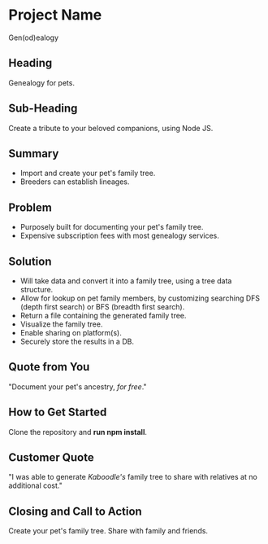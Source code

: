 # Project Name #
Gen(od)ealogy
<!--
> This material was originally posted [here](http://www.quora.com/What-is-Amazons-approach-to-product-development-and-product-management). It is reproduced here for posterities sake.

There is an approach called "working backwards" that is widely used at Amazon. They work backwards from the customer, rather than starting with an idea for a product and trying to bolt customers onto it. While working backwards can be applied to any specific product decision, using this approach is especially important when developing new products or features.

For new initiatives a product manager typically starts by writing an internal press release announcing the finished product. The target audience for the press release is the new/updated product's customers, which can be retail customers or internal users of a tool or technology. Internal press releases are centered around the customer problem, how current solutions (internal or external) fail, and how the new product will blow away existing solutions.

If the benefits listed don't sound very interesting or exciting to customers, then perhaps they're not (and shouldn't be built). Instead, the product manager should keep iterating on the press release until they've come up with benefits that actually sound like benefits. Iterating on a press release is a lot less expensive than iterating on the product itself (and quicker!).

If the press release is more than a page and a half, it is probably too long. Keep it simple. 3-4 sentences for most paragraphs. Cut out the fat. Don't make it into a spec. You can accompany the press release with a FAQ that answers all of the other business or execution questions so the press release can stay focused on what the customer gets. My rule of thumb is that if the press release is hard to write, then the product is probably going to suck. Keep working at it until the outline for each paragraph flows.

Oh, and I also like to write press-releases in what I call "Oprah-speak" for mainstream consumer products. Imagine you're sitting on Oprah's couch and have just explained the product to her, and then you listen as she explains it to her audience. That's "Oprah-speak", not "Geek-speak".

Once the project moves into development, the press release can be used as a touchstone; a guiding light. The product team can ask themselves, "Are we building what is in the press release?" If they find they're spending time building things that aren't in the press release (overbuilding), they need to ask themselves why. This keeps product development focused on achieving the customer benefits and not building extraneous stuff that takes longer to build, takes resources to maintain, and doesn't provide real customer benefit (at least not enough to warrant inclusion in the press release).
 -->

## Heading ##
  Genealogy for pets.

## Sub-Heading ##
  Create a tribute to your beloved companions, using Node JS.

## Summary ##
  * Import and create your pet's family tree.
  * Breeders can establish lineages.

## Problem ##
  * Purposely built for documenting your pet's family tree.
  * Expensive subscription fees with most genealogy services.

## Solution ##
  * Will take data and convert it into a family tree, using a tree data structure.
  * Allow for lookup on pet family members, by customizing searching DFS (depth first search) or BFS (breadth first search).
  * Return a file containing the generated family tree.
  * Visualize the family tree.
  * Enable sharing on platform(s).
  * Securely store the results in a DB.

## Quote from You ##
  "Document your pet's ancestry, _for free_."

## How to Get Started ##
  Clone the repository and **run npm install**.

## Customer Quote ##
  "I was able to generate _Kaboodle's_ family tree to share with relatives at no additional cost."

## Closing and Call to Action ##
  Create your pet's family tree. Share with family and friends.
